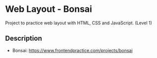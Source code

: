 # Web Layout - Bonsai

Project to practice web layout with HTML, CSS and JavaScript. (Level 1)

## Description

- Bonsai: <https://www.frontendpractice.com/projects/bonsai>
